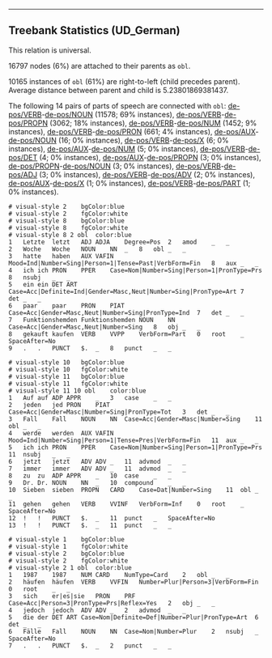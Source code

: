 

--------------------------------------------------------------------------------

## Treebank Statistics (UD_German)

This relation is universal.

16797 nodes (6%) are attached to their parents as `obl`.

10165 instances of `obl` (61%) are right-to-left (child precedes parent).
Average distance between parent and child is 5.23801869381437.

The following 14 pairs of parts of speech are connected with `obl`: [de-pos/VERB]()-[de-pos/NOUN]() (11578; 69% instances), [de-pos/VERB]()-[de-pos/PROPN]() (3062; 18% instances), [de-pos/VERB]()-[de-pos/NUM]() (1452; 9% instances), [de-pos/VERB]()-[de-pos/PRON]() (661; 4% instances), [de-pos/AUX]()-[de-pos/NOUN]() (16; 0% instances), [de-pos/VERB]()-[de-pos/X]() (6; 0% instances), [de-pos/AUX]()-[de-pos/NUM]() (5; 0% instances), [de-pos/VERB]()-[de-pos/DET]() (4; 0% instances), [de-pos/AUX]()-[de-pos/PROPN]() (3; 0% instances), [de-pos/PROPN]()-[de-pos/NOUN]() (3; 0% instances), [de-pos/VERB]()-[de-pos/ADJ]() (3; 0% instances), [de-pos/VERB]()-[de-pos/ADV]() (2; 0% instances), [de-pos/AUX]()-[de-pos/X]() (1; 0% instances), [de-pos/VERB]()-[de-pos/PART]() (1; 0% instances).


~~~ conllu
# visual-style 2	bgColor:blue
# visual-style 2	fgColor:white
# visual-style 8	bgColor:blue
# visual-style 8	fgColor:white
# visual-style 8 2 obl	color:blue
1	Letzte	letzt	ADJ	ADJA	Degree=Pos	2	amod	_	_
2	Woche	Woche	NOUN	NN	_	8	obl	_	_
3	hatte	haben	AUX	VAFIN	Mood=Ind|Number=Sing|Person=1|Tense=Past|VerbForm=Fin	8	aux	_	_
4	ich	ich	PRON	PPER	Case=Nom|Number=Sing|Person=1|PronType=Prs	8	nsubj	_	_
5	ein	ein	DET	ART	Case=Acc|Definite=Ind|Gender=Masc,Neut|Number=Sing|PronType=Art	7	det	_	_
6	paar	paar	PRON	PIAT	Case=Acc|Gender=Masc,Neut|Number=Sing|PronType=Ind	7	det	_	_
7	Funktionshemden	Funktionshemden	NOUN	NN	Case=Acc|Gender=Masc,Neut|Number=Sing	8	obj	_	_
8	gekauft	kaufen	VERB	VVPP	VerbForm=Part	0	root	_	SpaceAfter=No
9	.	.	PUNCT	$.	_	8	punct	_	_

~~~


~~~ conllu
# visual-style 10	bgColor:blue
# visual-style 10	fgColor:white
# visual-style 11	bgColor:blue
# visual-style 11	fgColor:white
# visual-style 11 10 obl	color:blue
1	Auf	auf	ADP	APPR	_	3	case	_	_
2	jeden	jed	PRON	PIAT	Case=Acc|Gender=Masc|Number=Sing|PronType=Tot	3	det	_	_
3	Fall	Fall	NOUN	NN	Case=Acc|Gender=Masc|Number=Sing	11	obl	_	_
4	werde	werden	AUX	VAFIN	Mood=Ind|Number=Sing|Person=1|Tense=Pres|VerbForm=Fin	11	aux	_	_
5	ich	ich	PRON	PPER	Case=Nom|Number=Sing|Person=1|PronType=Prs	11	nsubj	_	_
6	jetzt	jetzt	ADV	ADV	_	11	advmod	_	_
7	immer	immer	ADV	ADV	_	11	advmod	_	_
8	zu	zu	ADP	APPR	_	10	case	_	_
9	Dr.	Dr.	NOUN	NN	_	10	compound	_	_
10	Sieben	sieben	PROPN	CARD	Case=Dat|Number=Sing	11	obl	_	_
11	gehen	gehen	VERB	VVINF	VerbForm=Inf	0	root	_	SpaceAfter=No
12	!	!	PUNCT	$.	_	11	punct	_	SpaceAfter=No
13	!	!	PUNCT	$.	_	11	punct	_	_

~~~


~~~ conllu
# visual-style 1	bgColor:blue
# visual-style 1	fgColor:white
# visual-style 2	bgColor:blue
# visual-style 2	fgColor:white
# visual-style 2 1 obl	color:blue
1	1987	1987	NUM	CARD	NumType=Card	2	obl	_	_
2	häufen	häufen	VERB	VVFIN	Number=Plur|Person=3|VerbForm=Fin	0	root	_	_
3	sich	er|es|sie	PRON	PRF	Case=Acc|Person=3|PronType=Prs|Reflex=Yes	2	obj	_	_
4	jedoch	jedoch	ADV	ADV	_	2	advmod	_	_
5	die	der	DET	ART	Case=Nom|Definite=Def|Number=Plur|PronType=Art	6	det	_	_
6	Fälle	Fall	NOUN	NN	Case=Nom|Number=Plur	2	nsubj	_	SpaceAfter=No
7	.	.	PUNCT	$.	_	2	punct	_	_

~~~


